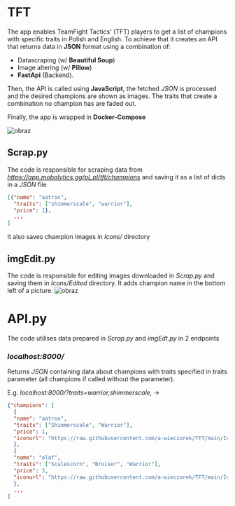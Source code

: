 # TFT
The app enables TeamFight Tactics' (TFT) players to get a list of champions with specific traits in Polish and English.
To achieve that it creates an API that returns data in **JSON** format using a combination of:
- Datascraping (w/ **Beautiful Soup**)
- Image altering (w/ **Pillow**)
- **FastApi** (Backend).

Then, the API is called using **JavaScript**, the fetched *JSON* is processed and the desired champions are shown as images. The traits that create a combination no champion has are faded out.

Finally, the app is wrapped in **Docker-Compose**

![obraz](https://user-images.githubusercontent.com/102622810/177196769-ecc1694e-df40-4447-bf98-460c39331b91.png)


## Scrap.py
The code is responsible for scraping data from *https://app.mobalytics.gg/pl_pl/tft/champions* and saving it as a list of dicts in a *JSON* file
```JSON
[{"name": "aatrox", 
  "traits": ["shimmerscale", "warrior"],
  "price": 1},
  ...
]
```
It also saves champion images in *Icons/* directory


## imgEdit.py
The code is responsible for editing images downloaded in *Scrap.py* and saving them in *Icons/Edited* directory. It adds champion name in the bottom left of a picture.
![obraz](https://user-images.githubusercontent.com/102622810/177202845-69ac835b-8bec-42e5-9138-81c56a5a4e2d.png)


# API.py
The code utilises data prepared in *Scrap.py* and *imgEdt.py* in 2 endpoints


### *localhost:8000/*
Returns *JSON* containing data about champions with traits specified in traits parameter (all champions if called without the parameter).

E.g. *localhost:8000/?traits=warrior,shimmerscale,*  ->
```JSON
{"champions": [
  { 
  "name": "aatrox", 
  "traits": ["Shimmerscale", "Warrior"], 
  "price": 1, 
  "iconurl": "https://raw.githubusercontent.com/a-wieczorek/TFT/main/IconsEdited/aatrox.jpg"
  }, 
  {
  "name": "olaf", 
  "traits": ["Scalescorn", "Bruiser", "Warrior"], 
  "price": 3, 
  "iconurl": "https://raw.githubusercontent.com/a-wieczorek/TFT/main/IconsEdited/olaf.jpg"
  },
  ...
]
```



